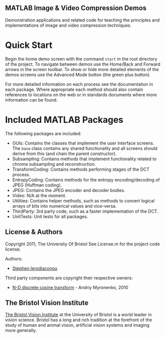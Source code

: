 MATLAB Image & Video Compression Demos
--------------------------------------

Demonstration applications and related code for teaching the principles and
implementations of image and video compression techniques.

# Quick Start

Begin the home demo screen with the command `start` in the root directory
of the project. To navigate between demos use the Home/Back and Forward
arrows in the screen toolbar. To show or hide more detailed elements of the
demos screens use the Advanced Mode button (the green plus button).

For more detailed information on each process see the documentation in each
package. Where appropriate each method should also contain references to
locations on the web or in standards documents where more information can
be found.

# Included MATLAB Packages

The following packages are included:

* GUIs: Contains the classes that implement the user interface screens. The
  `base` class contains any shared functionality and all screens should
  derive from this (and chain the parent constructor).
* Subsampling: Contains methods that implement functionality related to
  chroma subsampling and reconstruction.
* TransformCoding: Contains methods performing stages of the DCT process.
* EntropyCoding: Contains methods for the entropy encoding/decoding of JPEG
  (Huffman coding).
* JPEG: Contains the JPEG encoder and decoder bodies.
* Video: N/A at the moment.
* Utilities: Contains helper methods, such as methods to convert logical
  arrays of bits into numerical values and vice-versa.
* ThirdParty: 3rd party code, such as a faster implementation of the DCT.
* UnitTests: Unit tests for all packages.

License & Authors
-----------------

Copyright 2011, The University Of Bristol
See License.m for the project code license.

Authors:

* [Stephen Ierodiaconou](http://www.stephenierodiaconou.com/)

Third party components are copyright their respective owners:

* [N-D discrete cosine transform](https://sites.google.com/site/myronenko/) - Andriy Myronenko, 2010

The Bristol Vision Institute
----------------------------

[The Bristol Vision Institute](http://www.bristol.ac.uk/vision-institute/)
at the University of Bristol is a world leader in vision science. Bristol
has a long and rich tradition at the forefront of the study of human and
animal vision, artificial vision systems and imaging more generally.
